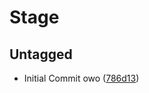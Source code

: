 # Stage

## Untagged

- Initial Commit owo ([786d13](https://github.com/Nwko/Chunchunmaru/commit/786d133edfeeddf84a0bfde56e408e1caeb33557))
